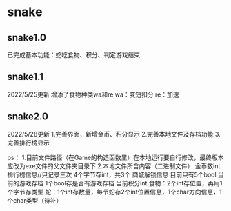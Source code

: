 # snake

## snake1.0
  已完成基本功能：蛇吃食物、积分、判定游戏结束
  
## snake1.1
  2022/5/25更新
  增添了食物种类wa和re
  wa：变短扣分
  re：加速

## snake2.0
  2022/5/28更新
  1.完善界面，新增金币、积分显示 
  2.完善本地文件及存档功能
  3.完善排行榜显示

  ps：
    1.目前文件路径（在Game的构造函数里）在本地运行要自行修改，最终版本应改为exe文件的父文件夹目录下
    2.本地文件所含内容（二进制文件）
      金币数int
      排行榜信息//只记录三次
        4个字节存int，共3个
      商城解锁信息
        目前只有5个bool
      当前的游戏存档
        1个bool存是否有游戏存档
        当前积分int
        食物：2个int存位置，再用1个字节存类型
        蛇：1个int存数量，每节蛇存2个int位置信息，1个char方向信息，1个char类型（待补）
      